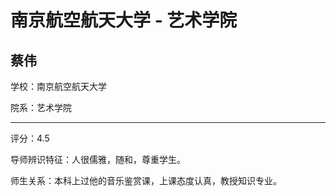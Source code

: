 # 南京航空航天大学 - 艺术学院

## 蔡伟

学校：南京航空航天大学

院系：艺术学院

* * *

评分：4.5

导师辨识特征：人很儒雅，随和，尊重学生。

师生关系：本科上过他的音乐鉴赏课，上课态度认真，教授知识专业。